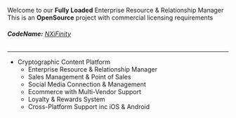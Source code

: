 Welcome to our **Fully Loaded** Enterprise Resource & Relationship Manager  
This is an **OpenSource** project with commercial licensing requirements
###### **CodeName:** [NXiFinity]()  


--------------------------------------
- Cryptographic Content Platform
  - Enterprise Resource & Relationship Manager
  - Sales Management & Point of Sales
  - Social Media Connection & Management
  - Ecommerce with Multi-Vendor Support
  - Loyalty & Rewards System
  - Cross-Platform Support inc iOS & Android
  


<!---
NXiFinity/NXiFinity is a ✨ special ✨ repository because its `README.md` (this file) appears on your GitHub profile.
You can click the Preview link to take a look at your changes.
--->
